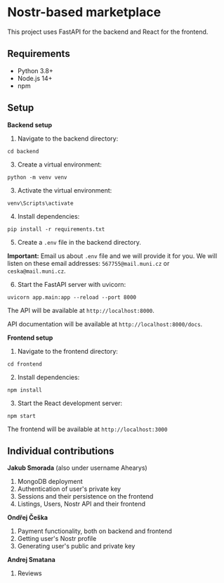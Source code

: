 # Nostr-based marketplace
This project uses FastAPI for the backend and React for the frontend.

## Requirements
<ul>
  <li>Python 3.8+</li>
  <li>Node.js 14+</li>
  <li>npm</li>
</ul>

## Setup

**Backend setup**

1. Navigate to the backend directory:

`cd backend`

3. Create a virtual environment:

`python -m venv venv`

3. Activate the virtual environment:

`venv\Scripts\activate`

4. Install dependencies:

`pip install -r requirements.txt`

5. Create a `.env` file in the backend directory.

**Important:** Email us about `.env` file and we will provide it for you.
We will listen on these email addresses: `567755@mail.muni.cz` or `ceska@mail.muni.cz`.

6. Start the FastAPI server with uvicorn:

`uvicorn app.main:app --reload --port 8000`

The API will be available at `http://localhost:8000`.

API documentation will be available at `http://localhost:8000/docs`.

**Frontend setup**

1. Navigate to the frontend directory:

`cd frontend`

2. Install dependencies:

`npm install`

3. Start the React development server:

`npm start`

The frontend will be available at `http://localhost:3000`

## Individual contributions

**Jakub Smorada** (also under username Ahearys)

1. MongoDB deployment
2. Authentication of user's private key
3. Sessions and their persistence on the frontend
4. Listings, Users, Nostr API and their frontend

**Ondřej  Češka**

1. Payment functionality, both on backend and frontend
2. Getting user's Nostr profile
3. Generating user's public and private key 

**Andrej Smatana**

1. Reviews
